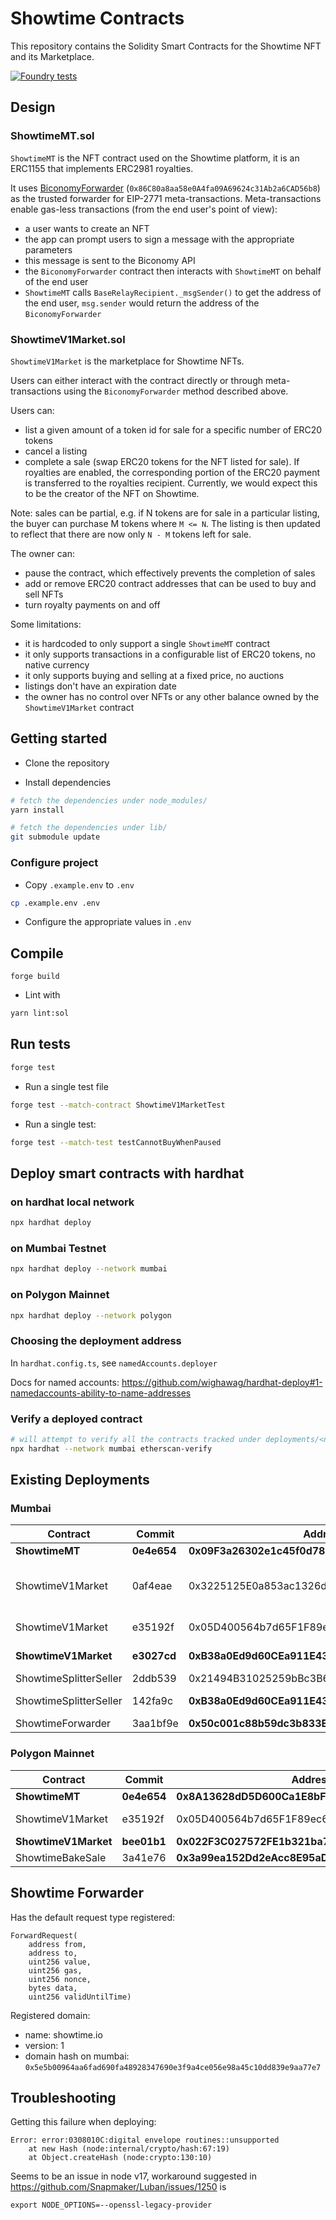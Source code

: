 # Showtime Contracts

This repository contains the Solidity Smart Contracts for the Showtime NFT and its Marketplace.

[![Foundry tests](https://github.com/showtime-xyz/smart-contracts-private/actions/workflows/ci.yml/badge.svg?branch=main)](https://github.com/showtime-xyz/smart-contracts-private/actions/workflows/ci.yml)

## Design

### ShowtimeMT.sol

`ShowtimeMT` is the NFT contract used on the Showtime platform, it is an ERC1155 that implements ERC2981 royalties.

It uses [BiconomyForwarder](https://docs.biconomy.io/misc/contract-addresses) (`0x86C80a8aa58e0A4fa09A69624c31Ab2a6CAD56b8`) as the trusted forwarder for EIP-2771 meta-transactions. Meta-transactions enable gas-less transactions (from the end user's point of view):

-   a user wants to create an NFT
-   the app can prompt users to sign a message with the appropriate parameters
-   this message is sent to the Biconomy API
-   the `BiconomyForwarder` contract then interacts with `ShowtimeMT` on behalf of the end user
-   `ShowtimeMT` calls `BaseRelayRecipient._msgSender()` to get the address of the end user, `msg.sender` would return the address of the `BiconomyForwarder`

### ShowtimeV1Market.sol

`ShowtimeV1Market` is the marketplace for Showtime NFTs.

Users can either interact with the contract directly or through meta-transactions using the `BiconomyForwarder` method described above.

Users can:

-   list a given amount of a token id for sale for a specific number of ERC20 tokens
-   cancel a listing
-   complete a sale (swap ERC20 tokens for the NFT listed for sale). If royalties are enabled, the corresponding portion of the ERC20 payment is transferred to the royalties recipient. Currently, we would expect this to be the creator of the NFT on Showtime.

Note: sales can be partial, e.g. if N tokens are for sale in a particular listing, the buyer can purchase M tokens where `M <= N`. The listing is then updated to reflect that there are now only `N - M` tokens left for sale.

The owner can:

-   pause the contract, which effectively prevents the completion of sales
-   add or remove ERC20 contract addresses that can be used to buy and sell NFTs
-   turn royalty payments on and off

Some limitations:

-   it is hardcoded to only support a single `ShowtimeMT` contract
-   it only supports transactions in a configurable list of ERC20 tokens, no native currency
-   it only supports buying and selling at a fixed price, no auctions
-   listings don't have an expiration date
-   the owner has no control over NFTs or any other balance owned by the `ShowtimeV1Market` contract


## Getting started

-   Clone the repository

-   Install dependencies

```sh
# fetch the dependencies under node_modules/
yarn install

# fetch the dependencies under lib/
git submodule update
```

### Configure project

-   Copy `.example.env` to `.env`

```sh
cp .example.env .env
```

-   Configure the appropriate values in `.env`

## Compile

```
forge build
```

-   Lint with

```sh
yarn lint:sol
```

## Run tests

```sh
forge test
```

-   Run a single test file

```sh
forge test --match-contract ShowtimeV1MarketTest
```

-   Run a single test:

```sh
forge test --match-test testCannotBuyWhenPaused
```

## Deploy smart contracts with hardhat

### on hardhat local network

```sh
npx hardhat deploy
```

### on Mumbai Testnet

```sh
npx hardhat deploy --network mumbai
```

### on Polygon Mainnet

```sh
npx hardhat deploy --network polygon
```

### Choosing the deployment address

In `hardhat.config.ts`, see `namedAccounts.deployer`

Docs for named accounts: https://github.com/wighawag/hardhat-deploy#1-namedaccounts-ability-to-name-addresses

### Verify a deployed contract

```sh
# will attempt to verify all the contracts tracked under deployments/<network>
npx hardhat --network mumbai etherscan-verify
```

## Existing Deployments

### Mumbai

| Contract                      | Commit        | Address                                           | Comment                           |
| ----------------              | -------       | ------------------------------------------        | --------------------------------  |
| **ShowtimeMT**                | **0e4e654**   | **0x09F3a26302e1c45f0d78Be5D592f52b6fca43811**    |                                   |
| ShowtimeV1Market              | 0af4eae       | 0x3225125E0a853ac1326d0d589e7a4dec10bd6479        | after 1st market-improvements PR  |
| ShowtimeV1Market              | e35192f       | 0x05D400564b7d65F1F89ec6deC55752f58EfA9F5E        | non-escrow version                |
| **ShowtimeV1Market**          | **e3027cd**   | **0xB38a0Ed9d60CEa911E43DBbEC205cd3ddE0C51B6**    | **crowdsourced feedback**         |
| ShowtimeSplitterSeller        | 2ddb539       | 0x21494B31025259bBc3B61aB41478005b4505e05D        | v1 test                           |
| ShowtimeSplitterSeller        | 142fa9c       | **0xB38a0Ed9d60CEa911E43DBbEC205cd3ddE0C51B6**    | v2 test, after cleanup            |
| ShowtimeForwarder             | 3aa1bf9e      | **0x50c001c88b59dc3b833E0F062EfC2271CE88Cb89**    |                                   |

### Polygon Mainnet

| Contract                      | Commit        | Address                                           | Comment                           |
| ----------------              | -------       | ------------------------------------------        | --------------------------------  |
| **ShowtimeMT**                | **0e4e654**   | **0x8A13628dD5D600Ca1E8bF9DBc685B735f615Cb90**    | **Live in the app**               |
| ShowtimeV1Market              | e35192f       | 0x05D400564b7d65F1F89ec6deC55752f58EfA9F5E        | non-escrow version                |
| **ShowtimeV1Market**          | **bee01b1**   | **0x022F3C027572FE1b321ba7a7844ab77aC4193650**    | **live in the app**               |
| ShowtimeBakeSale              | 3a41e76       | **0x3a99ea152Dd2eAcc8E95aDdFb943e714Db9ECC22**    | showtime.io/ukraine               |


## Showtime Forwarder

Has the default request type registered:

```
ForwardRequest(
    address from,
    address to,
    uint256 value,
    uint256 gas,
    uint256 nonce,
    bytes data,
    uint256 validUntilTime)
```

Registered domain:
- name: showtime.io
- version: 1
- domain hash on mumbai: `0x5e5b00964aa6fad690fa48928347690e3f9a4ce056e98a45c10dd839e9aa77e7`

## Troubleshooting

Getting this failure when deploying:

```
Error: error:0308010C:digital envelope routines::unsupported
    at new Hash (node:internal/crypto/hash:67:19)
    at Object.createHash (node:crypto:130:10)
```

Seems to be an issue in node v17, workaround suggested in https://github.com/Snapmaker/Luban/issues/1250 is

    export NODE_OPTIONS=--openssl-legacy-provider

